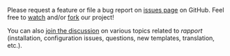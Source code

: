 Please request a feature or file a bug report on [issues page](https://github.com/aL3xa/rapport/issues) on GitHub. Feel free to [watch](https://github.com/aL3xa/rapport/toggle_watch) and/or [fork](https://github.com/aL3xa/rapport/fork_select) our project!

You can also [join the discussion](https://groups.google.com/group/rapport-package) on various topics related to _rapport_ (installation, configuration issues, questions, new templates, translation, etc.).
